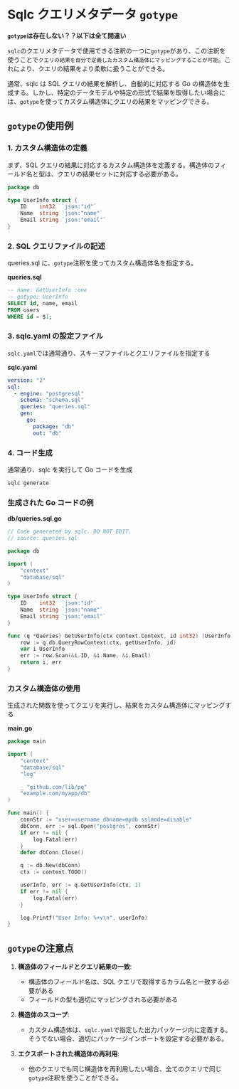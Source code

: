 # Sqlc クエリメタデータ `gotype`

**`gotype`は存在しない？？以下は全て間違い**

`sqlc`のクエリメタデータで使用できる注釈の一つに`gotype`があり、この注釈を使うことで`クエリの結果を自分で定義したカスタム構造体にマッピングすることが可能`。これにより、クエリの結果をより柔軟に扱うことができる。

通常、sqlc は SQL クエリの結果を解析し、自動的に対応する Go の構造体を生成する。しかし、特定のデータモデルや特定の形式で結果を取得したい場合には、`gotype`を使ってカスタム構造体にクエリの結果をマッピングできる。

## `gotype`の使用例

### 1. カスタム構造体の定義

まず、SQL クエリの結果に対応するカスタム構造体を定義する。構造体のフィールド名と型は、クエリの結果セットに対応する必要がある。

```go
package db

type UserInfo struct {
    ID    int32  `json:"id"`
    Name  string `json:"name"`
    Email string `json:"email"`
}
```

### 2. SQL クエリファイルの記述

queries.sql に、`gotype`注釈を使ってカスタム構造体名を指定する。

**queries.sql**

```sql
-- name: GetUserInfo :one
-- gotype: UserInfo
SELECT id, name, email
FROM users
WHERE id = $1;
```

### 3. sqlc.yaml の設定ファイル

`sqlc.yaml`では通常通り、スキーマファイルとクエリファイルを指定する

**sqlc.yaml**

```yaml
version: "2"
sql:
  - engine: "postgresql"
    schema: "schema.sql"
    queries: "queries.sql"
    gen:
      go:
        package: "db"
        out: "db"
```

### 4. コード生成

通常通り、sqlc を実行して Go コードを生成

```sh
sqlc generate
```

### 生成された Go コードの例

**db/queries.sql.go**

```go
// Code generated by sqlc. DO NOT EDIT.
// source: queries.sql

package db

import (
    "context"
    "database/sql"
)

type UserInfo struct {
    ID    int32  `json:"id"`
    Name  string `json:"name"`
    Email string `json:"email"`
}

func (q *Queries) GetUserInfo(ctx context.Context, id int32) (UserInfo, error) {
    row := q.db.QueryRowContext(ctx, getUserInfo, id)
    var i UserInfo
    err := row.Scan(&i.ID, &i.Name, &i.Email)
    return i, err
}
```

### カスタム構造体の使用

生成された関数を使ってクエリを実行し、結果をカスタム構造体にマッピングする

**main.go**

```go
package main

import (
    "context"
    "database/sql"
    "log"

    _ "github.com/lib/pq"
    "example.com/myapp/db"
)

func main() {
    connStr := "user=username dbname=mydb sslmode=disable"
    dbConn, err := sql.Open("postgres", connStr)
    if err != nil {
        log.Fatal(err)
    }
    defer dbConn.Close()

    q := db.New(dbConn)
    ctx := context.TODO()

    userInfo, err := q.GetUserInfo(ctx, 1)
    if err != nil {
        log.Fatal(err)
    }

    log.Printf("User Info: %+v\n", userInfo)
}
```

## `gotype`の注意点

1. **構造体のフィールドとクエリ結果の一致**:

   - 構造体のフィールド名は、SQL クエリで取得するカラム名と一致する必要がある
   - フィールドの型も適切にマッピングされる必要がある

2. **構造体のスコープ**:

   - カスタム構造体は、`sqlc.yaml`で指定した出力パッケージ内に定義する。そうでない場合、適切にパッケージインポートを設定する必要がある。

3. **エクスポートされた構造体の再利用**:
   - 他のクエリでも同じ構造体を再利用したい場合、全てのクエリで同じ`gotype`注釈を使うことができる。
